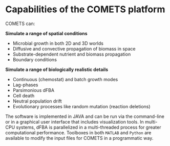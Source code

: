 # Capabilities of the COMETS platform

COMETS can:

**Simulate a range of spatial conditions**

* Microbial growth in both 2D and 3D worlds
* Diffusive and convective propagation of biomass in space
* Substrate-dependent nutrient and biomass propagation
* Boundary conditions

**Simulate a range of biologically realistic details**

* Continuous (chemostat) and batch growth modes
* Lag-phases
* Parsimonious dFBA
* Cell death
* Neutral population drift
* Evolutionary processes like random mutation (reaction deletions)

The software is implemented in JAVA and can be run via the command-line or in a graphical user interface that includes visualization tools. In multi-CPU systems, dFBA is parallelized in a multi-threaded process for greater computational performance. Toolboxes in both `MATLAB` and `Python` are available to modify the input files for COMETS in a programmatic way. 